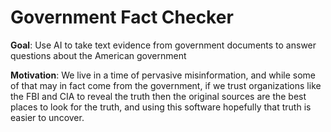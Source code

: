 # Government Fact Checker

**Goal**: Use AI to take text evidence from government documents to answer questions about the American government

**Motivation**: We live in a time of pervasive misinformation, and while some of that may in fact come from the government, if we trust organizations like the FBI and CIA to reveal the truth then the original sources are the best places to look for the truth, and using this software hopefully that truth is easier to uncover.
